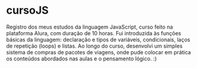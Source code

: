 # cursoJS
Registro dos meus estudos da linguagem JavaScript, curso feito na plataforma Alura, com duração de 10 horas.
Fui introduzida às funções básicas da linguagem: declaração e tipos de variáveis, condicionais, laços de repetição (loops) e listas. Ao longo do curso, desenvolvi um simples sistema de compras de pacotes de viagens, onde pude colocar em prática os conteúdos abordados nas aulas e o pensamento lógico. :) 

